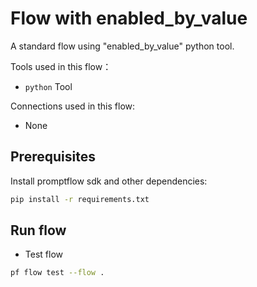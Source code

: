 # Flow with enabled_by_value
A standard flow using "enabled_by_value" python tool. 

Tools used in this flow：
- `python` Tool

Connections used in this flow:
- None

## Prerequisites

Install promptflow sdk and other dependencies:
```bash
pip install -r requirements.txt
```

## Run flow

- Test flow
```bash
pf flow test --flow .
```